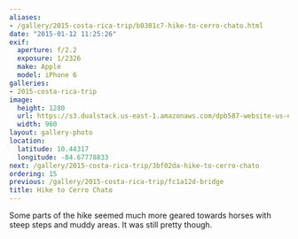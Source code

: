 ```yaml
---
aliases:
- /gallery/2015-costa-rica-trip/b0381c7-hike-to-cerro-chato.html
date: "2015-01-12 11:25:26"
exif:
  aperture: f/2.2
  exposure: 1/2326
  make: Apple
  model: iPhone 6
galleries:
- 2015-costa-rica-trip
image:
  height: 1280
  url: https://s3.dualstack.us-east-1.amazonaws.com/dpb587-website-us-east-1/asset/gallery/2015-costa-rica-trip/b0381c7-hike-to-cerro-chato~1280.jpg
  width: 960
layout: gallery-photo
location:
  latitude: 10.44317
  longitude: -84.67778833
next: /gallery/2015-costa-rica-trip/3bf02da-hike-to-cerro-chato
ordering: 15
previous: /gallery/2015-costa-rica-trip/fc1a12d-bridge
title: Hike to Cerro Chato
---
```


Some parts of the hike seemed much more geared towards horses with steep steps and muddy areas. It was still pretty though.
